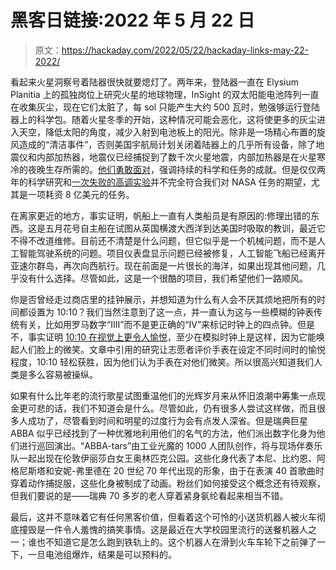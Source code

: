 # 黑客日链接:2022 年 5 月 22 日

> 原文：<https://hackaday.com/2022/05/22/hackaday-links-may-22-2022/>

看起来火星洞察号着陆器很快就要熄灯了。两年来，登陆器一直在 Elysium Planitia 上的孤独岗位上研究火星的地球物理，InSight 的双太阳能电池阵列一直在收集灰尘，现在它们太脏了，每 sol 只能产生大约 500 瓦时，勉强够运行登陆器上的科学包。随着火星冬季的开始，这种情况可能会恶化，这将使更多的灰尘进入天空，降低太阳的角度，减少入射到电池板上的阳光。除非是一场精心布置的旋风造成的“清洁事件”，否则美国宇航局计划关闭着陆器上的几乎所有设备，除了地震仪和内部加热器，地震仪已经捕捉到了数千次火星地震，内部加热器是在火星寒冷的夜晚生存所需的。[他们勇敢面对](https://mars.nasa.gov/news/9191/nasas-insight-still-hunting-marsquakes-as-power-levels-diminish/?site=insight)，强调持续的科学和任务的成就。但是仅仅两年的科学研究和[一次失败的高调实验](https://hackaday.com/2019/10/28/hacking-mars-insight-mole-is-on-the-move-again/)并不完全符合我们对 NASA 任务的期望，尤其是一项耗资 8 亿美元的任务。

在离家更近的地方，事实证明，帆船上一直有人类船员是有原因的:修理出错的东西。这是五月花号自主船在试图从英国横渡大西洋到达美国时吸取的教训，最近它不得不改道维修。目前还不清楚是什么问题，但它似乎是一个机械问题，而不是人工智能驾驶系统的问题。项目仪表盘显示问题已经被修复，人工智能飞船已经离开亚速尔群岛，再次向西航行。现在前面是一片很长的海洋，如果出现其他问题，几乎没有什么选择。尽管如此，这是一个很酷的项目，我们希望他们一路顺风。

你是否曾经走过商店里的挂钟展示，并想知道为什么有人会不厌其烦地把所有的时间都设置为 10:10？我们当然注意到了这一点，并一直认为这与一些模糊的钟表传统有关，比如用罗马数字“IIII”而不是更正确的“IV”来标记时钟上的四点钟。但是不，事实证明 [10:10 在视觉上更令人愉悦](https://www.realclearscience.com/articles/2022/05/09/why_are_watches_usually_set_to_1010_in_advertisements_830409.html)，至少在模拟时钟上是这样，因为它能唤起人们脸上的微笑。文章中引用的研究让志愿者评价手表在设定不同时间时的愉悦程度，10:10 轻松获胜，因为他们认为手表在对他们微笑。所以很高兴知道我们人类是多么容易被操纵。

如果有什么比年老的流行歌星试图重温他们的光辉岁月来从怀旧浪潮中筹集一点现金更可悲的话，我们不知道会是什么。尽管如此，仍有很多人尝试这样做，而且很多人成功了，尽管看到时间和明星的过度行为会有点发人深省。但是瑞典巨星 ABBA 似乎已经找到了一种优雅地利用他们的名气的方法，他们派出数字化身为他们进行巡回演出。“ABBA-tars”由工业光魔的 1000 人团队创作，将与现场伴奏乐队一起出现在伦敦伊丽莎白女王奥林匹克公园。这些化身代表了本尼、比约恩、阿格尼斯塔和安妮-弗里德在 20 世纪 70 年代出现的形象，由于在表演 40 首歌曲时穿着动作捕捉服，这些化身被制成了动画。粉丝们如何接受这个概念还有待观察，但我们要说的是——瑞典 70 多岁的老人穿着紧身氨纶看起来相当不错。

最后，这并不意味着它有任何黑客价值，但看着这个可怜的小送货机器人被火车彻底撞毁是一件令人羞愧的搞笑事情。这是最近在大学校园里流行的送餐机器人之一；谁也不知道它是怎么跑到铁轨上的。这个机器人在滑到火车车轮下之前弹了一下，一旦电池组爆炸，结果是可以预料的。